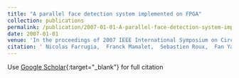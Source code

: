 ```yaml
---
title: "A parallel face detection system implemented on FPGA"
collection: publications
permalink: /publication/2007-01-01-A-parallel-face-detection-system-implemented-on-FPGA
date: 2007-01-01
venue: 'In the proceedings of 2007 IEEE International Symposium on Circuits and Systems'
citation: ' Nicolas Farrugia,  Franck Mamalet,  Sebastien Roux,  Fan Yang,  Michel Paindavoine, &quot;A parallel face detection system implemented on FPGA.&quot; In the proceedings of 2007 IEEE International Symposium on Circuits and Systems, 2007.'
---
```

Use [Google Scholar](https://scholar.google.com/scholar?q=A+parallel+face+detection+system+implemented+on+FPGA){:target="_blank"} for full citation